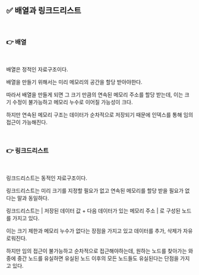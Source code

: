 ## ✅ 배열과 링크드리스트

<br>

### 👉 배열

<br>

배열은 정적인 자료구조이다.

배열을 만들기 위해서는 미리 메모리의 공간을 할당 받아야한다.

따라서 배열을 만들게 되면 그 크기 만큼의 연속된 메모리 주소를 할당 받는데, 이는 크기 수정이 불가능하고 메모리 누수로 이어질 가능성이 크다.

하지만 연속된 메모리 구조는 데이터가 순차적으로 저장되기 때문에 인덱스를 통해 임의 접근이 가능해진다.


<br>

### 👉 링크드리스트

<br>

링크드리스트는 동적인 자료구조이다. 

링크드리스트는 미리 크기를 지정할 필요가 없고 연속된 메모리를 할당 받을 필요가 없다는 말과 동일하다.

링크드리스트는 | 저장된 데이터 값 + 다음 데이터가 있는 메모리 주소 | 로 구성된 노드를 가지고 있다.

이는 크기 제한과 메모리 누수가 없다는 장점을 가지고 있고 데이터를 추가, 삭제가 자유로워진다.

하지만 임의 접근이 불가능하고 순차적으로 접근해야하는데, 원하는 노드를 찾아가는 와중에 중간 노드를 유실하면 유실된 노드 이후의 모든 노드들도 유실된다는 단점을 가지고 있다.

